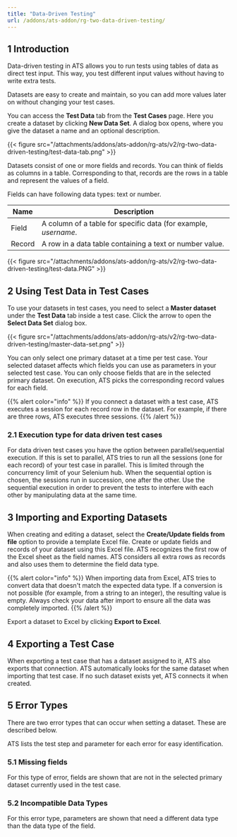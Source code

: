 ```yaml
---
title: "Data-Driven Testing"
url: /addons/ats-addon/rg-two-data-driven-testing/
---
```


## 1 Introduction

Data-driven testing in ATS allows you to run tests using tables of data as direct test input. This way, you test different input values without having to write extra tests.

Datasets are easy to create and maintain, so you can add more values later on without changing your test cases.

You can access the **Test Data** tab from the **Test Cases** page. Here you create a dataset by clicking **New Data Set**. A dialog box opens, where you give the dataset a name and an optional description.

{{< figure src="/attachments/addons/ats-addon/rg-ats/v2/rg-two-data-driven-testing/test-data-tab.png" >}}

Datasets consist of one or more fields and records. You can think of fields as columns in a table. Corresponding to that, records are the rows in a table and represent the values of a field.

Fields can have following data types: text or number.

| Name   | Description                              |
| ------ | ---------------------------------------- |
| Field  | A column of a table for specific data (for example, *username*. |
| Record | A row in a data table containing a text or number value. |

{{< figure src="/attachments/addons/ats-addon/rg-ats/v2/rg-two-data-driven-testing/test-data.PNG" >}}

## 2 Using Test Data in Test Cases

To use your datasets in test cases, you need to select a **Master dataset** under the **Test Data** tab inside a test case. Click the arrow to open the **Select Data Set** dialog box.

{{< figure src="/attachments/addons/ats-addon/rg-ats/v2/rg-two-data-driven-testing/master-data-set.png" >}}

You can only select one primary dataset at a time per test case. Your selected dataset affects which fields you can use as parameters in your selected test case. You can only choose fields that are in the selected primary dataset. On execution, ATS picks the corresponding record values for each field.

{{% alert color="info" %}}
If you connect a dataset with a test case, ATS executes a session for each record row in the dataset. For example, if there are three rows, ATS executes three sessions.
{{% /alert %}}

### 2.1 Execution type for data driven test cases

For data driven test cases you have the option between parallel/sequential execution. If this is set to parallel, ATS tries to run all the sessions (one for each record) of your test case in parallel. This is limited through the concurrency limit of your Selenium hub. When the sequential option is chosen, the sessions run in succession, one after the other.
Use the sequential execution in order to prevent the tests to interfere with each other by manipulating data at the same time.

## 3 Importing and Exporting Datasets

When creating and editing a dataset, select the **Create/Update fields from file** option to provide a template Excel file. Create or update fields and records of your dataset using this Excel file. ATS recognizes the first row of the Excel sheet as the field names. ATS considers all extra rows as records and also uses them to determine the field data type.

{{% alert color="info" %}}
When importing data from Excel, ATS tries to convert data that doesn't match the expected data type. If a conversion is not possible (for example, from a string to an integer), the resulting value is empty. Always check your data after import to ensure all the data was completely imported.
{{% /alert %}}

Export a dataset to Excel by clicking **Export to Excel**.

## 4 Exporting a Test Case

When exporting a test case that has a dataset assigned to it, ATS also exports that connection. ATS automatically looks for the same dataset when importing that test case. If no such dataset exists yet, ATS connects it when created.

## 5 Error Types

There are two error types that can occur when setting a dataset. These are described below.

ATS lists the test step and parameter for each error for easy identification.

### 5.1 Missing fields

For this type of error, fields are shown that are not in the selected primary dataset currently used in the test case.

### 5.2 Incompatible Data Types

For this error type, parameters are shown that need a different data type than the data type of the field.
